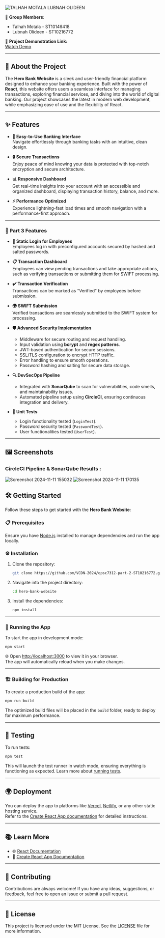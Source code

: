 
![TALHAH MOTALA  LUBNAH OLIDEEN](https://github.com/user-attachments/assets/38b2ad64-1376-43a8-8a8e-207d4cfdf5b4)

👥 **Group Members:**  
- Talhah Motala - ST10146418  
- Lubnah Olideen - ST10216772  

🎥 **Project Demonstration Link:**  
[Watch Demo](https://1drv.ms/v/s!Ag9Xg-EcWzjcgsIvBocYMZfdJVdMeg?e=rwErC3)

---

## 🏦 About the Project

The **Hero Bank Website** is a sleek and user-friendly financial platform designed to enhance your banking experience. Built with the power of **React**, this website offers users a seamless interface for managing transactions, exploring financial services, and diving into the world of digital banking. Our project showcases the latest in modern web development, while emphasizing ease of use and the flexibility of React.

---

## ✨ Features

- **🏦 Easy-to-Use Banking Interface**  
  Navigate effortlessly through banking tasks with an intuitive, clean design.

- **🔒 Secure Transactions**  
  Enjoy peace of mind knowing your data is protected with top-notch encryption and secure architecture.

- **📊 Responsive Dashboard**  
  Get real-time insights into your account with an accessible and organized dashboard, displaying transaction history, balance, and more.

- **⚡ Performance Optimized**  
  Experience lightning-fast load times and smooth navigation with a performance-first approach.

---

### 🚀 Part 3 Features

- **🔑 Static Login for Employees**  
  Employees log in with preconfigured accounts secured by hashed and salted passwords.

- **📋 Transaction Dashboard**  
  Employees can view pending transactions and take appropriate actions, such as verifying transactions or submitting them for SWIFT processing.

- **✔️ Transaction Verification**  
  Transactions can be marked as "Verified" by employees before submission.

- **🌍 SWIFT Submission**  
  Verified transactions are seamlessly submitted to the SWIFT system for processing.

- **🛡️ Advanced Security Implementation**  
  - Middleware for secure routing and request handling.
  - Input validation using **bcrypt** and **regex patterns**.
  - JWT-based authentication for secure sessions.
  - SSL/TLS configuration to encrypt HTTP traffic.
  - Error handling to ensure smooth operations.
  - Password hashing and salting for secure data storage.

- **🔍 DevSecOps Pipeline**  
  - Integrated with **SonarQube** to scan for vulnerabilities, code smells, and maintainability issues.
  - Automated pipeline setup using **CircleCI**, ensuring continuous integration and delivery.

- **🧪 Unit Tests**  
  - Login functionality tested (`LoginTest`).
  - Password security tested (`PasswordTest`).
  - User functionalities tested (`UserTest`).

---

## 🖼️ Screenshots

### CircleCI Pipeline & SonarQube Results :
![Screenshot 2024-11-11 155032](https://github.com/user-attachments/assets/987dee76-faf7-4f30-89e4-6fddef676a91)
![Screenshot 2024-11-11 170135](https://github.com/user-attachments/assets/780d50fa-b5f0-4b8e-8b90-4ee3d960bec5)


## 🛠️ Getting Started

Follow these steps to get started with the **Hero Bank Website**:

### 📋 Prerequisites

Ensure you have [Node.js](https://nodejs.org/) installed to manage dependencies and run the app locally.

### ⚙️ Installation

1. Clone the repository:  
   ```bash
   git clone https://github.com/VCDN-2024/opsc7312-part-2-ST10216772.git
   ```

2. Navigate into the project directory:  
   ```bash
   cd hero-bank-website
   ```

3. Install the dependencies:  
   ```bash
   npm install
   ```

---

### 🚀 Running the App

To start the app in development mode:

```bash
npm start
```

🌐 Open [http://localhost:3000](http://localhost:3000) to view it in your browser.  
The app will automatically reload when you make changes.

---

### 🏗️ Building for Production

To create a production build of the app:

```bash
npm run build
```

The optimized build files will be placed in the `build` folder, ready to deploy for maximum performance.

---

## 🧪 Testing

To run tests:

```bash
npm test
```

This will launch the test runner in watch mode, ensuring everything is functioning as expected. Learn more about [running tests](https://facebook.github.io/create-react-app/docs/running-tests).

---

## 🌍 Deployment

You can deploy the app to platforms like [Vercel](https://vercel.com/), [Netlify](https://www.netlify.com/), or any other static hosting service.  
Refer to the [Create React App documentation](https://facebook.github.io/create-react-app/docs/deployment) for detailed instructions.

---

## 📚 Learn More

- 🌐 [React Documentation](https://reactjs.org/)  
- 📘 [Create React App Documentation](https://facebook.github.io/create-react-app/docs/getting-started)

---

## 🤝 Contributing

Contributions are always welcome! If you have any ideas, suggestions, or feedback, feel free to open an issue or submit a pull request.

---

## 📜 License

This project is licensed under the MIT License. See the [LICENSE](LICENSE) file for more information.
